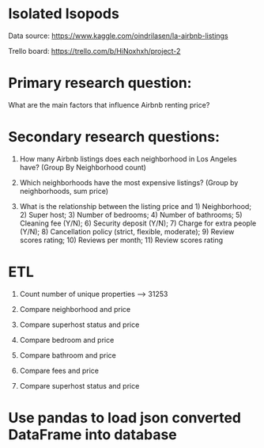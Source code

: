 # Isolated Isopods

Data source: https://www.kaggle.com/oindrilasen/la-airbnb-listings

Trello board: https://trello.com/b/HiNoxhxh/project-2

# Primary research question: 
What are the main factors that influence Airbnb renting price?

# Secondary research questions:
1) How many Airbnb listings does each neighborhood in Los Angeles have? (Group By Neighborhood count)

2) Which neighborhoods have the most expensive listings? (Group by neighborhoods, sum price)

3) What is the relationship between the listing price and 1) Neighborhood; 2) Super host; 3) Number of bedrooms; 4) Number of bathrooms; 5) Cleaning fee (Y/N); 6) Security deposit (Y/N); 7) Charge for extra people (Y/N); 8) Cancellation policy (strict, flexible, moderate); 9) Review scores rating; 10) Reviews per month; 11) Review scores rating

# ETL
1) Count number of unique properties --> 31253

2) Compare neighborhood and price

3) Compare superhost status and price

4) Compare bedroom and price

5) Compare bathroom and price

6) Compare fees and price

7) Compare superhost status and price

# Use pandas to load json converted DataFrame into database
